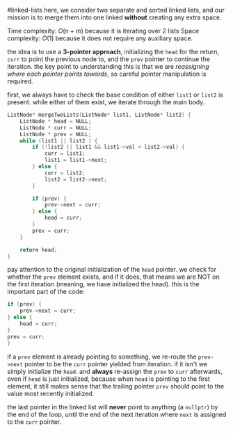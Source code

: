#linked-lists
here, we consider two separate and sorted linked lists, and our mission is to merge them into one linked **without** creating any extra space. 

Time complexity: $O(n + m)$ because it is iterating over 2 lists
Space complexity: $O(1)$ because it does not require any auxiliary space.

the idea is to use a **3-pointer approach**, initializing the `head` for the return, `curr` to point the previous node to, and the `prev` pointer to continue the iteration. the key point to understanding this is that we are *reassigning where each pointer points towards*, so careful pointer manipulation is required.

first, we always have to check the base condition of either `list1` or `list2` is present. while either of them exist, we iterate through the main body. 

```cpp
ListNode* mergeTwoLists(ListNode* list1, ListNode* list2) {
	ListNode * head = NULL;
	ListNode * curr = NULL;
	ListNode * prev = NULL;
	while (list1 || list2 ) {
		if (!list2 || list1 && list1->val < list2->val) {
			curr = list1;
			list1 = list1->next;
		} else {
			curr = list2;
			list2 = list2->next;
		}

		if (prev) {
			prev->next = curr;
		} else {
			head = curr;
		}
		prev = curr;
	}

	return head;
}
```

pay attention to the original initialization of the `head` pointer. we check for whether the `prev` element exists, and if it does, that means we are NOT on the first iteration (meaning, we have initialized the head). this is the important part of the code: 

```cpp
if (prev) {
	prev->next = curr;
} else {
	head = curr;
}
prev = curr;
}
```

if a `prev` element is already pointing to something, we re-route the `prev->next` pointer to be the `curr` pointer yielded from iteration. if it isn't we simply initialize the `head`. and **always** re-assign the `prev` to `curr` afterwards, even if `head` is just initialized, because when `head` is pointing to the first element, it still makes sense that the trailing pointer `prev` should point to the value most recently initialized. 

the last pointer in the linked list will **never** point to anything (a `nullptr`) by the end of the loop, until the end of the next iteration where `next` is assigned to the `curr` pointer.